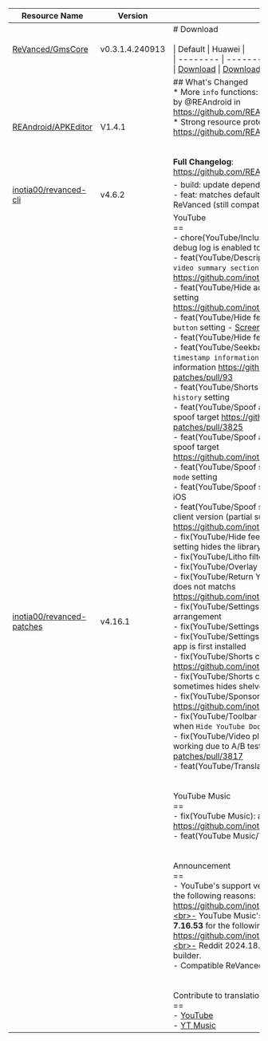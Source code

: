 | Resource Name | Version | Changelog | Published On | Build By|
|---------------|---------|-----------|--------------|---------|
| [ReVanced/GmsCore](https://github.com/ReVanced/GmsCore/releases/tag/v0.3.1.4.240913) | v0.3.1.4.240913 | # Download<br><br>\| Default \| Huawei \|<br>\| -------- \| -------- \|<br>\| [Download](https://github.com/ReVanced/GmsCore/releases/download/v0.3.1.4.240913/app.revanced.android.gms-240913008-signed.apk) \|  [Download](https://github.com/ReVanced/GmsCore/releases/download/v0.3.1.4.240913/app.revanced.android.gms-240913008-hw-signed.apk) \|<br> | 2024-04-05T02:37:11Z | [Docker-py-revanced](https://github.com/nikhilbadyal/docker-py-revanced) |
| [REAndroid/APKEditor](https://github.com/REAndroid/APKEditor/releases/tag/V1.4.1) | V1.4.1 | ## What's Changed<br>* More `info` functions: locales, languages, configurations, strings by @REAndroid in https://github.com/REAndroid/APKEditor/pull/132<br>* Strong resource protection by @REAndroid in https://github.com/REAndroid/APKEditor/pull/133<br><br><br>**Full Changelog**: https://github.com/REAndroid/APKEditor/compare/V1.4.0...V1.4.1 | 2024-10-01T21:32:59Z | [Docker-py-revanced](https://github.com/nikhilbadyal/docker-py-revanced) |
| [inotia00/revanced-cli](https://github.com/inotia00/revanced-cli/releases/tag/v4.6.2) | v4.6.2 | - build: update dependencies<br>- feat: matches default values ​​for keystore alias and password to ReVanced (still compatible with keystores generated via CLI 3.0)<br> | 2024-10-04T10:43:38Z | [Docker-py-revanced](https://github.com/nikhilbadyal/docker-py-revanced) |
| [inotia00/revanced-patches](https://github.com/inotia00/revanced-patches/releases/tag/v4.16.1) | v4.16.1 | YouTube<br>==<br>- chore(YouTube/InclusiveSpan): check in advance whether debug log is enabled to prevent unnecessary toString invokes<br>- feat(YouTube/Description components): add `Hide AI-generated video summary section` setting https://github.com/inotia00/ReVanced_Extended/issues/2473<br>- feat(YouTube/Hide ads): add `Hide player shopping shelf` setting https://github.com/inotia00/ReVanced_Extended/issues/2447<br>- feat(YouTube/Hide feed components): add `Hide floating button` setting - [Screenshot](https://www.reddit.com/r/youtube/comments/1fq2bma/how_do_i_remove_this_button/)<br>- feat(YouTube/Hide feed components): add debug logging<br>- feat(YouTube/Seekbar components): add info to `Append timestamp information` summary about tapping the appended information https://github.com/inotia00/revanced-patches/pull/93<br>- feat(YouTube/Shorts components): remove `Hide in watch history` setting<br>- feat(YouTube/Spoof app version): remove obsolete 17.33.42 spoof target https://github.com/ReVanced/revanced-patches/pull/3825<br>- feat(YouTube/Spoof app version): remove obsolete 19.13.37 spoof target https://github.com/inotia00/ReVanced_Extended/issues/2477<br>- feat(YouTube/Spoof streaming data): add `iOS Compatibility mode` setting<br>- feat(YouTube/Spoof streaming data): change default client to iOS<br>- feat(YouTube/Spoof streaming data): update the hardcoded iOS client version (partial support for opus codec) https://github.com/inotia00/ReVanced_Extended/issues/2480<br>- fix(YouTube/Hide feed components): `Hide carousel shelf` setting hides the library shelf<br>- fix(YouTube/Litho filter): disable obfuscation<br>- fix(YouTube/Overlay buttons): support A/B player layout<br>- fix(YouTube/Return YouTube Dislike): height of the separator does not matchs https://github.com/inotia00/ReVanced_Extended/issues/2474<br>- fix(YouTube/Settings): app crashes due to incorrect settings arrangement<br>- fix(YouTube/Settings): remove duplicate descriptions<br>- fix(YouTube/Settings): restart dialog appears twice when the app is first installed<br>- fix(YouTube/Shorts components): Shorts shown in Home feed https://github.com/inotia00/ReVanced_Extended/issues/2467<br>- fix(YouTube/Shorts components): `Hide Shorts shelves` setting sometimes hides shelves in the library tab<br>- fix(YouTube/SponsorBlock): wrong segment behavior selected https://github.com/inotia00/ReVanced_Extended/issues/2468<br>- fix(YouTube/Toolbar components): premium header not applied when `Hide YouTube Doodles` is turned on<br>- fix(YouTube/Video playback): custom playback speed not working due to A/B tests https://github.com/ReVanced/revanced-patches/pull/3817<br>- feat(YouTube/Translations): update translation<br><br><br>YouTube Music<br>==<br>- fix(YouTube Music): app crashes on Android 5, 6 https://github.com/inotia00/ReVanced_Extended/issues/2449<br>- feat(YouTube Music/Translations): update translation<br><br><br>Announcement<br>==<br>- YouTube's support version has been rolled back to **19.16.39** for the following reasons: https://github.com/inotia00/ReVanced_Extended/issues/2241.<br>- YouTube Music's support version has been rolled back to **7.16.53** for the following reasons: https://github.com/inotia00/ReVanced_Extended/issues/2382.<br>- Reddit 2024.18.0+ can only be patched via [CLI](https://github.com/inotia00/revanced-documentation/blob/main/docs/latest-reddit-patch-info.md) or rvx-builder.<br>- Compatible ReVanced Manager: [RVX Manager v1.22.2 (fork)](https://github.com/inotia00/revanced-manager/releases/tag/v1.22.2).<br><br><br>Contribute to translation<br>==<br>- [YouTube](https://crowdin.com/project/revancedextended)<br>- [YT Music](https://crowdin.com/project/revancedmusicextended)<br> | 2024-11-08T13:44:25Z | [Docker-py-revanced](https://github.com/nikhilbadyal/docker-py-revanced) |
